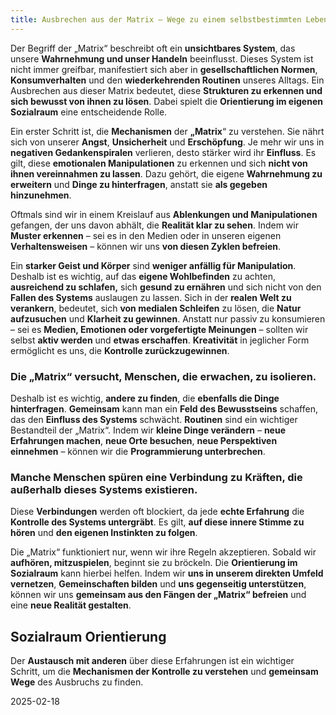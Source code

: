```yaml
---
title: Ausbrechen aus der Matrix — Wege zu einem selbstbestimmten Leben
---
```

Der Begriff der „Matrix“ beschreibt oft ein **unsichtbares System**, das unsere **Wahrnehmung und unser Handeln** beeinflusst. Dieses System ist nicht immer greifbar, manifestiert sich aber in **gesellschaftlichen Normen**, **Konsumverhalten** und den **wiederkehrenden Routinen** unseres Alltags. Ein Ausbrechen aus dieser Matrix bedeutet, diese **Strukturen zu erkennen und sich bewusst von ihnen zu lösen**. Dabei spielt die **Orientierung im eigenen Sozialraum** eine entscheidende Rolle.

Ein erster Schritt ist, die **Mechanismen** der **„Matrix**“ zu verstehen. Sie nährt sich von unserer **Angst**, **Unsicherheit** und **Erschöpfung**. Je mehr wir uns in **negativen Gedankenspiralen** verlieren, desto stärker wird ihr **Einfluss**. Es gilt, diese **emotionalen Manipulationen** zu erkennen und sich **nicht von ihnen vereinnahmen zu lassen**. Dazu gehört, die eigene **Wahrnehmung zu erweitern** und **Dinge zu hinterfragen**, anstatt sie **als gegeben hinzunehmen**. 

Oftmals sind wir in einem Kreislauf aus **Ablenkungen und Manipulationen** gefangen, der uns davon abhält, die **Realität klar zu sehen**. Indem wir **Muster erkennen** – sei es in den Medien oder in unseren eigenen **Verhaltensweisen** – können wir uns **von diesen Zyklen befreien**.

Ein **starker Geist und Körper** sind **weniger anfällig für Manipulation**. Deshalb ist es wichtig, auf das **eigene Wohlbefinden** zu achten, **ausreichend zu schlafen,** sich **gesund zu ernähren** und sich nicht von den **Fallen des Systems** auslaugen zu lassen. Sich in der **realen Welt zu verankern**, bedeutet, sich **von medialen Schleifen** zu lösen, die **Natur aufzusuchen** und **Klarheit zu gewinnen**. Anstatt nur passiv zu konsumieren – sei es **Medien, Emotionen oder vorgefertigte Meinungen** – sollten wir selbst **aktiv werden** und **etwas erschaffen**. **Kreativität** in jeglicher Form ermöglicht es uns, die **Kontrolle zurückzugewinnen**.

### Die „Matrix“ versucht, Menschen, die erwachen, zu isolieren. 

Deshalb ist es wichtig, **andere zu finden**, die **ebenfalls die Dinge hinterfragen**. **Gemeinsam** kann man ein **Feld des Bewusstseins** schaffen, das den **Einfluss des Systems** schwächt. **Routinen** sind ein wichtiger Bestandteil der „Matrix“. Indem wir **kleine Dinge verändern** – **neue Erfahrungen machen**, **neue Orte besuchen**, **neue Perspektiven einnehmen** – können wir die **Programmierung unterbrechen**. 

### Manche Menschen spüren eine Verbindung zu Kräften, die **außerhalb dieses Systems** existieren. 

Diese **Verbindungen** werden oft blockiert, da jede **echte Erfahrung** die **Kontrolle des Systems untergräbt**. Es gilt, **auf diese innere Stimme zu hören** und **den eigenen Instinkten zu folgen**.

Die „Matrix“ funktioniert nur, wenn wir ihre Regeln akzeptieren. Sobald wir **aufhören, mitzuspielen**, beginnt sie zu bröckeln. Die **Orientierung im Sozialraum** kann hierbei helfen. Indem wir **uns in unserem direkten Umfeld vernetzen**, **Gemeinschaften bilden** und **uns gegenseitig unterstützen**, können wir uns **gemeinsam aus den Fängen der „Matrix“ befreien** und eine **neue Realität gestalten**. 

## Sozialraum Orientierung 

Der **Austausch mit anderen** über diese Erfahrungen ist ein wichtiger Schritt, um die **Mechanismen der Kontrolle zu verstehen** und **gemeinsam Wege** des Ausbruchs zu finden.

2025-02-18